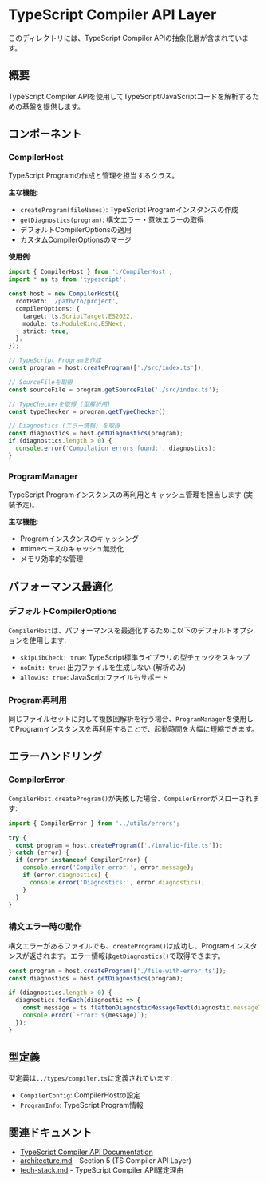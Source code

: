 # TypeScript Compiler API Layer

このディレクトリには、TypeScript Compiler APIの抽象化層が含まれています。

## 概要

TypeScript Compiler APIを使用してTypeScript/JavaScriptコードを解析するための基盤を提供します。

## コンポーネント

### CompilerHost

TypeScript Programの作成と管理を担当するクラス。

**主な機能**:
- `createProgram(fileNames)`: TypeScript Programインスタンスの作成
- `getDiagnostics(program)`: 構文エラー・意味エラーの取得
- デフォルトCompilerOptionsの適用
- カスタムCompilerOptionsのマージ

**使用例**:

```typescript
import { CompilerHost } from './CompilerHost';
import * as ts from 'typescript';

const host = new CompilerHost({
  rootPath: '/path/to/project',
  compilerOptions: {
    target: ts.ScriptTarget.ES2022,
    module: ts.ModuleKind.ESNext,
    strict: true,
  },
});

// TypeScript Programを作成
const program = host.createProgram(['./src/index.ts']);

// SourceFileを取得
const sourceFile = program.getSourceFile('./src/index.ts');

// TypeCheckerを取得 (型解析用)
const typeChecker = program.getTypeChecker();

// Diagnostics (エラー情報) を取得
const diagnostics = host.getDiagnostics(program);
if (diagnostics.length > 0) {
  console.error('Compilation errors found:', diagnostics);
}
```

### ProgramManager

TypeScript Programインスタンスの再利用とキャッシュ管理を担当します (実装予定)。

**主な機能**:
- Programインスタンスのキャッシング
- mtimeベースのキャッシュ無効化
- メモリ効率的な管理

## パフォーマンス最適化

### デフォルトCompilerOptions

`CompilerHost`は、パフォーマンスを最適化するために以下のデフォルトオプションを使用します:

- `skipLibCheck: true`: TypeScript標準ライブラリの型チェックをスキップ
- `noEmit: true`: 出力ファイルを生成しない (解析のみ)
- `allowJs: true`: JavaScriptファイルもサポート

### Program再利用

同じファイルセットに対して複数回解析を行う場合、`ProgramManager`を使用してProgramインスタンスを再利用することで、起動時間を大幅に短縮できます。

## エラーハンドリング

### CompilerError

`CompilerHost.createProgram()`が失敗した場合、`CompilerError`がスローされます:

```typescript
import { CompilerError } from '../utils/errors';

try {
  const program = host.createProgram(['./invalid-file.ts']);
} catch (error) {
  if (error instanceof CompilerError) {
    console.error('Compiler error:', error.message);
    if (error.diagnostics) {
      console.error('Diagnostics:', error.diagnostics);
    }
  }
}
```

### 構文エラー時の動作

構文エラーがあるファイルでも、`createProgram()`は成功し、Programインスタンスが返されます。エラー情報は`getDiagnostics()`で取得できます。

```typescript
const program = host.createProgram(['./file-with-error.ts']);
const diagnostics = host.getDiagnostics(program);

if (diagnostics.length > 0) {
  diagnostics.forEach(diagnostic => {
    const message = ts.flattenDiagnosticMessageText(diagnostic.messageText, '\n');
    console.error(`Error: ${message}`);
  });
}
```

## 型定義

型定義は`../types/compiler.ts`に定義されています:

- `CompilerConfig`: CompilerHostの設定
- `ProgramInfo`: TypeScript Program情報

## 関連ドキュメント

- [TypeScript Compiler API Documentation](https://github.com/microsoft/TypeScript/wiki/Using-the-Compiler-API)
- [architecture.md](../../docs/design/code-analysis/architecture.md) - Section 5 (TS Compiler API Layer)
- [tech-stack.md](../../docs/tech-stack.md) - TypeScript Compiler API選定理由
